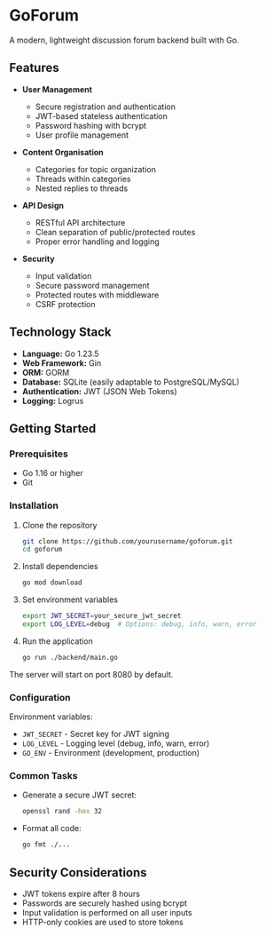 # GoForum

A modern, lightweight discussion forum backend built with Go.

## Features

- **User Management**
  - Secure registration and authentication
  - JWT-based stateless authentication
  - Password hashing with bcrypt
  - User profile management

- **Content Organisation**
  - Categories for topic organization
  - Threads within categories
  - Nested replies to threads

- **API Design**
  - RESTful API architecture
  - Clean separation of public/protected routes
  - Proper error handling and logging

- **Security**
  - Input validation
  - Secure password management
  - Protected routes with middleware
  - CSRF protection

## Technology Stack

- **Language:** Go 1.23.5
- **Web Framework:** Gin
- **ORM:** GORM
- **Database:** SQLite (easily adaptable to PostgreSQL/MySQL)
- **Authentication:** JWT (JSON Web Tokens)
- **Logging:** Logrus

## Getting Started

### Prerequisites
- Go 1.16 or higher
- Git

### Installation

1. Clone the repository
   ```bash
   git clone https://github.com/yourusername/goforum.git
   cd goforum
   ```

2. Install dependencies
   ```bash
   go mod download
   ```

3. Set environment variables
   ```bash
   export JWT_SECRET=your_secure_jwt_secret
   export LOG_LEVEL=debug  # Options: debug, info, warn, error
   ```

4. Run the application
   ```bash
   go run ./backend/main.go
   ```

The server will start on port 8080 by default.

### Configuration

Environment variables:
- `JWT_SECRET` - Secret key for JWT signing
- `LOG_LEVEL` - Logging level (debug, info, warn, error)
- `GO_ENV` - Environment (development, production)

### Common Tasks

- Generate a secure JWT secret:
  ```bash
  openssl rand -hex 32
  ```

- Format all code:
  ```bash
  go fmt ./...
  ```

## Security Considerations

- JWT tokens expire after 8 hours
- Passwords are securely hashed using bcrypt
- Input validation is performed on all user inputs
- HTTP-only cookies are used to store tokens
